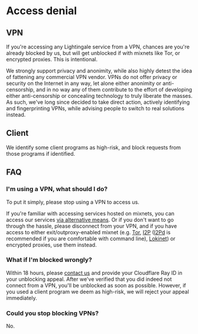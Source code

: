 # Access denial
## VPN
If you're accessing any Lightingale service from a VPN, chances are you're already blocked by us, but will get unblocked if with mixnets like Tor, or encrypted proxies. This is intentional.

We strongly support privacy and anonimity, while also highly detest the idea of fattening any commercial VPN vendor. VPNs do not offer privacy or security on the Internet in any way, let alone either anonimity or anti-censorship, and in no way any of them contribute to the effort of developing either anti-censorship or concealing technology to truly liberate the masses. As such, we've long since decided to take direct action, actively identifying and fingerprinting VPNs, while advising people to switch to real solutions instead.

## Client
We identify some client programs as high-risk, and block requests from those programs if identified.

## FAQ
### I'm using a VPN, what should I do?
To put it simply, please stop using a VPN to access us.

If you're familiar with accessing services hosted on mixnets, you can access our services [via alternative means](https://ltgc.cc/about.htm#access). Or if you don't want to go through the hassle, please disconnect from your VPN, and if you have access to either exit/outproxy-enabled mixnet (e.g. [Tor](https://torproject.org/), [I2P](https://geti2p.net/) ([I2Pd](https://i2pd.website) is recommended if you are comfortable with command line), [Lokinet](https://lokinet.org)) or encrypted proxies, use them instead.

### What if I'm blocked wrongly?
Within 18 hours, please [contact us](https://ltgc.cc/about.htm) and provide your Cloudflare Ray ID in your unblocking appeal. After we've verified that you did indeed not connect from a VPN, you'll be unblocked as soon as possible. However, if you used a client program we deem as high-risk, we will reject your appeal immediately.

### Could you stop blocking VPNs?
No.
